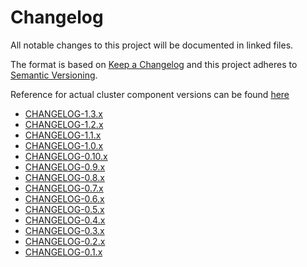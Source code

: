 # Changelog

All notable changes to this project will be documented in linked files.

The format is based on [Keep a Changelog](http://keepachangelog.com/en/1.0.0/)
and this project adheres to [Semantic Versioning](http://semver.org/spec/v2.0.0.html).

Reference for actual cluster component versions can be found [here](docs/home/COMPONENTS.md)

- [CHANGELOG-1.3.x](./docs/changelogs/CHANGELOG-1.3.md)
- [CHANGELOG-1.2.x](./docs/changelogs/CHANGELOG-1.2.md)
- [CHANGELOG-1.1.x](./docs/changelogs/CHANGELOG-1.1.md)
- [CHANGELOG-1.0.x](./docs/changelogs/CHANGELOG-1.0.md)
- [CHANGELOG-0.10.x](./docs/changelogs/CHANGELOG-0.10.md)
- [CHANGELOG-0.9.x](./docs/changelogs/CHANGELOG-0.9.md)
- [CHANGELOG-0.8.x](./docs/changelogs/CHANGELOG-0.8.md)
- [CHANGELOG-0.7.x](./docs/changelogs/CHANGELOG-0.7.md)
- [CHANGELOG-0.6.x](./docs/changelogs/CHANGELOG-0.6.md)
- [CHANGELOG-0.5.x](./docs/changelogs/CHANGELOG-0.5.md)
- [CHANGELOG-0.4.x](./docs/changelogs/CHANGELOG-0.4.md)
- [CHANGELOG-0.3.x](./docs/changelogs/CHANGELOG-0.3.md)
- [CHANGELOG-0.2.x](./docs/changelogs/CHANGELOG-0.2.md)
- [CHANGELOG-0.1.x](./docs/changelogs/CHANGELOG-0.1.md)
